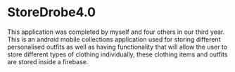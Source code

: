 # StoreDrobe4.0
This application was completed by myself and four others in our third year. This is an android mobile collections application used for storing different personalised outfits
as well as having functionality that will allow the user to store different types of clothing individually, these clothing items and outfits are stored inside a firebase.

